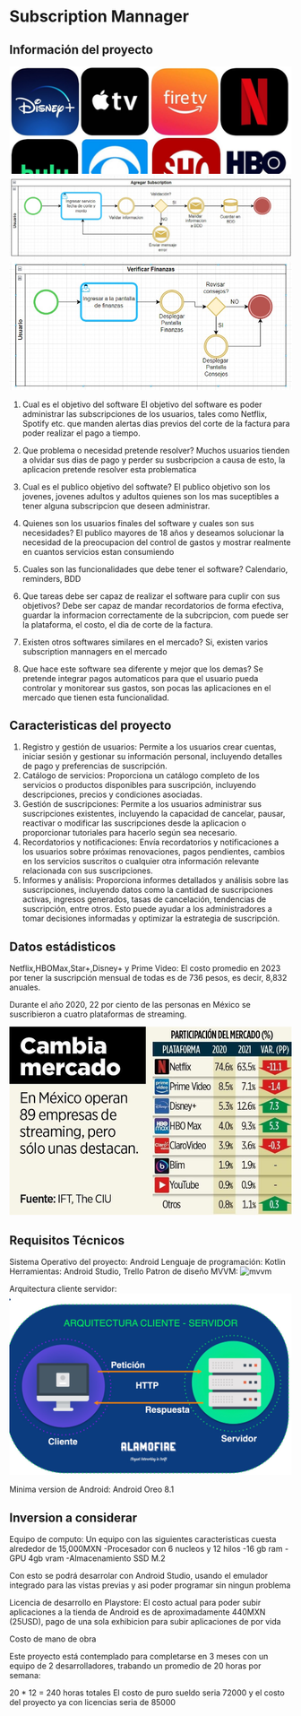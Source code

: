 # Subscription Mannager 

## Información del proyecto
![subs logo](/subs.jpg "Loguito") 
![bpmn1](/BPMN1_proy.jpeg "BPMN Agregar Subscripcion") 
![bpmn2](/BPMN2_proy.jpeg "BPMN Verificar Finanzas") 
1. Cual es el objetivo del software
	El objetivo del software es poder administrar las subscripciones de los usuarios, tales como Netflix, Spotify etc. que manden alertas dias previos del corte de la factura para poder realizar el pago a tiempo.
2. Que problema o necesidad pretende resolver?
	Muchos usuarios tienden a olvidar sus dias de pago y perder su susbcripcion a causa de esto, la aplicacion pretende resolver esta problematica
3. Cual es el publico objetivo del softwate?
	El publico objetivo son los jovenes, jovenes adultos y adultos quienes son los mas suceptibles a tener alguna subscripcion que deseen administrar.
4. Quienes son los usuarios finales del software y cuales son sus necesidades?
	El publico mayores de 18 años y deseamos solucionar la necesidad de la preocupacion del control de gastos y mostrar realmente en cuantos servicios estan consumiendo
	
5. Cuales son las funcionalidades que debe tener el software?
	Calendario, reminders, BDD
6. Que tareas debe ser capaz de realizar el software para cuplir con sus objetivos?
	Debe ser capaz de mandar recordatorios de forma efectiva, guardar la informacion correctamente de la subcripcion, com puede ser la plataforma, el costo, el dia de corte de la factura.
7. Existen otros softwares similares en el mercado?
	Si, existen varios subscription mannagers en el mercado 
8. Que hace este software sea diferente y mejor que los demas?
	Se pretende integrar pagos automaticos para que el usuario pueda controlar y monitorear sus gastos, son pocas las aplicaciones en el mercado que tienen esta funcionalidad.
	
## Caracteristicas del proyecto 
1. Registro y gestión de usuarios: Permite a los usuarios crear cuentas, iniciar sesión y gestionar su información personal, incluyendo detalles de pago y preferencias de suscripción.
2. Catálogo de servicios: Proporciona un catálogo completo de los servicios o productos disponibles para suscripción, incluyendo descripciones, precios y condiciones asociadas.
3. Gestión de suscripciones: Permite a los usuarios administrar sus suscripciones existentes, incluyendo la capacidad de cancelar, pausar, reactivar o modificar las suscripciones desde la aplicacion o proporcionar tutoriales para hacerlo según sea necesario.
4. Recordatorios y notificaciones: Envía recordatorios y notificaciones a los usuarios sobre próximas renovaciones, pagos pendientes, cambios en los servicios suscritos o cualquier otra información relevante relacionada con sus suscripciones.
5. Informes y análisis: Proporciona informes detallados y análisis sobre las suscripciones, incluyendo datos como la cantidad de suscripciones activas, ingresos generados, tasas de cancelación, tendencias de suscripción, entre otros. Esto puede ayudar a los administradores a tomar decisiones informadas y optimizar la estrategia de suscripción.

## Datos estádisticos
Netflix,HBOMax,Star+,Disney+ y Prime Video: 
El costo promedio en 2023 por tener la suscripción mensual de todas es de 736 pesos, es decir, 8,832 anuales.

Durante el año 2020, 22 por ciento de las personas en México se suscribieron a cuatro plataformas de streaming.

![estadisticas](/estadisticas.jpg "Stats") 

## Requisitos Técnicos
Sistema Operativo del proyecto:
	Android
Lenguaje de programación:
	Kotlin
Herramientas:
	Android Studio, Trello
Patron de diseño MVVM:
![mvvm](/MVVM.jpg "MVVM") 

Arquitectura cliente servidor:
![server](/ClienteServidor.jpeg "server")

Minima version de Android:
	Android Oreo 8.1


## Inversion a considerar 
Equipo de computo: Un equipo con las siguientes caracteristicas cuesta alrededor de 15,000MXN
-Procesador con 6 nucleos y 12 hilos
-16 gb ram
-GPU 4gb vram
-Almacenamiento SSD M.2

Con esto se podrá desarrolar con Android Studio, usando el emulador integrado para las vistas previas y asi poder programar sin ningun problema

Licencia de desarrollo en Playstore:
El costo actual para poder subir aplicaciones a la tienda de Android es de aproximadamente 440MXN (25USD), pago de una sola exhibicion para subir aplicaciones de por vida

Costo de mano de obra

Este proyecto está contemplado para completarse en 3 meses con un equipo de 2 desarrolladores, trabando un promedio de 20 horas por semana:

20 * 12 = 240 horas totales
El costo de puro sueldo seria 72000 y el costo del proyecto ya con licencias seria de 85000


